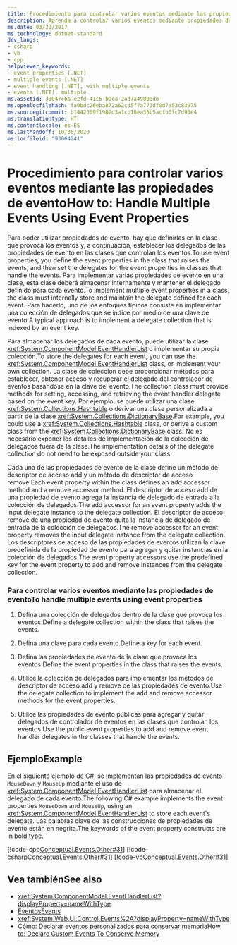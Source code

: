 ```yaml
---
title: Procedimiento para controlar varios eventos mediante las propiedades de evento
description: Aprenda a controlar varios eventos mediante propiedades de eventos. Defina colecciones de delegados, claves de eventos y propiedades de evento. Implemente los métodos de descriptor de acceso Add y Remove.
ms.date: 03/30/2017
ms.technology: dotnet-standard
dev_langs:
- csharp
- vb
- cpp
helpviewer_keywords:
- event properties [.NET]
- multiple events [.NET]
- event handling [.NET], with multiple events
- events [.NET], multiple
ms.assetid: 30047cba-e2fd-41c6-b9ca-2ad7a49003db
ms.openlocfilehash: fa0bdc26eba872a62cd5f7a773df0d7a53c83975
ms.sourcegitcommit: b1442669f1982d3a1cb18ea35b5acfb0fc7d93e4
ms.translationtype: HT
ms.contentlocale: es-ES
ms.lasthandoff: 10/30/2020
ms.locfileid: "93064241"
---
```

# <a name="how-to-handle-multiple-events-using-event-properties"></a><span data-ttu-id="a75c3-105">Procedimiento para controlar varios eventos mediante las propiedades de evento</span><span class="sxs-lookup"><span data-stu-id="a75c3-105">How to: Handle Multiple Events Using Event Properties</span></span>
<span data-ttu-id="a75c3-106">Para poder utilizar propiedades de evento, hay que definirlas en la clase que provoca los eventos y, a continuación, establecer los delegados de las propiedades de evento en las clases que controlan los eventos.</span><span class="sxs-lookup"><span data-stu-id="a75c3-106">To use event properties, you define the event properties in the class that raises the events, and then set the delegates for the event properties in classes that handle the events.</span></span> <span data-ttu-id="a75c3-107">Para implementar varias propiedades de evento en una clase, esta clase deberá almacenar internamente y mantener el delegado definido para cada evento.</span><span class="sxs-lookup"><span data-stu-id="a75c3-107">To implement multiple event properties in a class, the class must internally store and maintain the delegate defined for each event.</span></span> <span data-ttu-id="a75c3-108">Para hacerlo, uno de los enfoques típicos consiste en implementar una colección de delegados que se indice por medio de una clave de evento.</span><span class="sxs-lookup"><span data-stu-id="a75c3-108">A typical approach is to implement a delegate collection that is indexed by an event key.</span></span>  
  
 <span data-ttu-id="a75c3-109">Para almacenar los delegados de cada evento, puede utilizar la clase <xref:System.ComponentModel.EventHandlerList> o implementar su propia colección.</span><span class="sxs-lookup"><span data-stu-id="a75c3-109">To store the delegates for each event, you can use the <xref:System.ComponentModel.EventHandlerList> class, or implement your own collection.</span></span> <span data-ttu-id="a75c3-110">La clase de colección debe proporcionar métodos para establecer, obtener acceso y recuperar el delegado del controlador de eventos basándose en la clave del evento.</span><span class="sxs-lookup"><span data-stu-id="a75c3-110">The collection class must provide methods for setting, accessing, and retrieving the event handler delegate based on the event key.</span></span> <span data-ttu-id="a75c3-111">Por ejemplo, se puede utilizar una clase <xref:System.Collections.Hashtable> o derivar una clase personalizada a partir de la clase <xref:System.Collections.DictionaryBase>.</span><span class="sxs-lookup"><span data-stu-id="a75c3-111">For example, you could use a <xref:System.Collections.Hashtable> class, or derive a custom class from the <xref:System.Collections.DictionaryBase> class.</span></span> <span data-ttu-id="a75c3-112">No es necesario exponer los detalles de implementación de la colección de delegados fuera de la clase.</span><span class="sxs-lookup"><span data-stu-id="a75c3-112">The implementation details of the delegate collection do not need to be exposed outside your class.</span></span>  
  
 <span data-ttu-id="a75c3-113">Cada una de las propiedades de evento de la clase define un método de descriptor de acceso add y un método de descriptor de acceso remove.</span><span class="sxs-lookup"><span data-stu-id="a75c3-113">Each event property within the class defines an add accessor method and a remove accessor method.</span></span> <span data-ttu-id="a75c3-114">El descriptor de acceso add de una propiedad de evento agrega la instancia de delegado de entrada a la colección de delegados.</span><span class="sxs-lookup"><span data-stu-id="a75c3-114">The add accessor for an event property adds the input delegate instance to the delegate collection.</span></span> <span data-ttu-id="a75c3-115">El descriptor de acceso remove de una propiedad de evento quita la instancia de delegado de entrada de la colección de delegados.</span><span class="sxs-lookup"><span data-stu-id="a75c3-115">The remove accessor for an event property removes the input delegate instance from the delegate collection.</span></span> <span data-ttu-id="a75c3-116">Los descriptores de acceso de las propiedades de eventos utilizan la clave predefinida de la propiedad de evento para agregar y quitar instancias en la colección de delegados.</span><span class="sxs-lookup"><span data-stu-id="a75c3-116">The event property accessors use the predefined key for the event property to add and remove instances from the delegate collection.</span></span>  
  
### <a name="to-handle-multiple-events-using-event-properties"></a><span data-ttu-id="a75c3-117">Para controlar varios eventos mediante las propiedades de evento</span><span class="sxs-lookup"><span data-stu-id="a75c3-117">To handle multiple events using event properties</span></span>  
  
1. <span data-ttu-id="a75c3-118">Defina una colección de delegados dentro de la clase que provoca los eventos.</span><span class="sxs-lookup"><span data-stu-id="a75c3-118">Define a delegate collection within the class that raises the events.</span></span>  
  
2. <span data-ttu-id="a75c3-119">Defina una clave para cada evento.</span><span class="sxs-lookup"><span data-stu-id="a75c3-119">Define a key for each event.</span></span>  
  
3. <span data-ttu-id="a75c3-120">Defina las propiedades de evento de la clase que provoca los eventos.</span><span class="sxs-lookup"><span data-stu-id="a75c3-120">Define the event properties in the class that raises the events.</span></span>  
  
4. <span data-ttu-id="a75c3-121">Utilice la colección de delegados para implementar los métodos de descriptor de acceso add y remove de las propiedades de evento.</span><span class="sxs-lookup"><span data-stu-id="a75c3-121">Use the delegate collection to implement the add and remove accessor methods for the event properties.</span></span>  
  
5. <span data-ttu-id="a75c3-122">Utilice las propiedades de evento públicas para agregar y quitar delegados de controlador de eventos en las clases que controlan los eventos.</span><span class="sxs-lookup"><span data-stu-id="a75c3-122">Use the public event properties to add and remove event handler delegates in the classes that handle the events.</span></span>  
  
## <a name="example"></a><span data-ttu-id="a75c3-123">Ejemplo</span><span class="sxs-lookup"><span data-stu-id="a75c3-123">Example</span></span>  
 <span data-ttu-id="a75c3-124">En el siguiente ejemplo de C#, se implementan las propiedades de evento `MouseDown` y `MouseUp` mediante el uso de <xref:System.ComponentModel.EventHandlerList> para almacenar el delegado de cada evento.</span><span class="sxs-lookup"><span data-stu-id="a75c3-124">The following C# example implements the event properties `MouseDown` and `MouseUp`, using an <xref:System.ComponentModel.EventHandlerList> to store each event's delegate.</span></span> <span data-ttu-id="a75c3-125">Las palabras clave de las construcciones de propiedades de evento están en negrita.</span><span class="sxs-lookup"><span data-stu-id="a75c3-125">The keywords of the event property constructs are in bold type.</span></span>  
  
 [!code-cpp[Conceptual.Events.Other#31](../../../samples/snippets/cpp/VS_Snippets_CLR/conceptual.events.other/cpp/example3.cpp#31)]
 [!code-csharp[Conceptual.Events.Other#31](../../../samples/snippets/csharp/VS_Snippets_CLR/conceptual.events.other/cs/example3.cs#31)]
 [!code-vb[Conceptual.Events.Other#31](../../../samples/snippets/visualbasic/VS_Snippets_CLR/conceptual.events.other/vb/example3.vb#31)]  
  
## <a name="see-also"></a><span data-ttu-id="a75c3-126">Vea también</span><span class="sxs-lookup"><span data-stu-id="a75c3-126">See also</span></span>

- <xref:System.ComponentModel.EventHandlerList?displayProperty=nameWithType>
- [<span data-ttu-id="a75c3-127">Eventos</span><span class="sxs-lookup"><span data-stu-id="a75c3-127">Events</span></span>](index.md)
- <xref:System.Web.UI.Control.Events%2A?displayProperty=nameWithType>
- [<span data-ttu-id="a75c3-128">Cómo: Declarar eventos personalizados para conservar memoria</span><span class="sxs-lookup"><span data-stu-id="a75c3-128">How to: Declare Custom Events To Conserve Memory</span></span>](../../visual-basic/programming-guide/language-features/events/how-to-declare-custom-events-to-conserve-memory.md)
